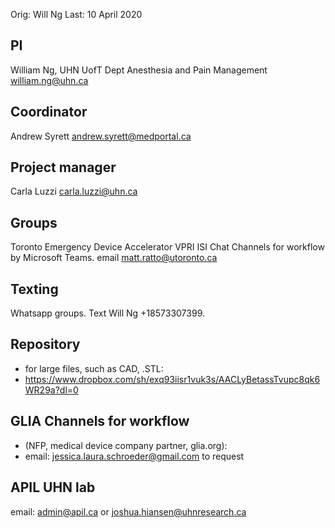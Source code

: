 Orig: Will Ng
Last: 10 April 2020

## PI
William Ng, UHN UofT Dept Anesthesia and Pain Management
william.ng@uhn.ca

## Coordinator
Andrew Syrett andrew.syrett@medportal.ca

## Project manager
Carla Luzzi carla.luzzi@uhn.ca

## Groups
Toronto Emergency Device Accelerator VPRI ISI Chat Channels for workflow by
Microsoft Teams. email matt.ratto@utoronto.ca

## Texting
Whatsapp groups. Text Will Ng +18573307399.


## Repository 
- for large files, such as CAD, .STL:
- https://www.dropbox.com/sh/exq93iisr1vuk3s/AACLyBetassTvupc8qk6WR29a?dl=0

## GLIA Channels for workflow 
- (NFP, medical device company partner, glia.org):
- email: jessica.laura.schroeder@gmail.com  to request

## APIL UHN lab
email: admin@apil.ca or joshua.hiansen@uhnresearch.ca

